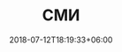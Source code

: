 ---
title: "СМИ"
date: 2018-07-12T18:19:33+06:00
bgImage: images/background/page-title.jpg
description : "This is meta description"
---